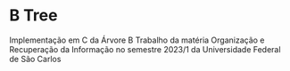 # B Tree
Implementação em C da Árvore B
Trabalho da matéria Organização e Recuperação da Informação no semestre 2023/1 da Universidade Federal de São Carlos
